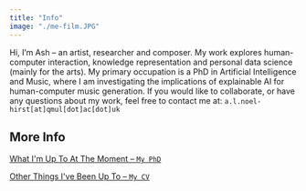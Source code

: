```yaml
---
title: "Info"
image: "./me-film.JPG"
---
```


Hi, I’m Ash – an artist, researcher and composer.
My work explores human-computer interaction, knowledge representation and personal data science (mainly for the arts).
My primary occupation is a PhD in Artificial Intelligence and Music, where I am investigating the implications of explainable AI for human-computer music generation.
If you would like to collaborate, or have any questions about my work, feel free to contact me at:
`a.l.noel-hirst[at]qmul[dot]ac[dot]uk`

## More Info

[What I'm Up To At The Moment – `My PhD`](/about/phd-living-proposal)

[Other Things I've Been Up To – `My CV`](/about/cv)